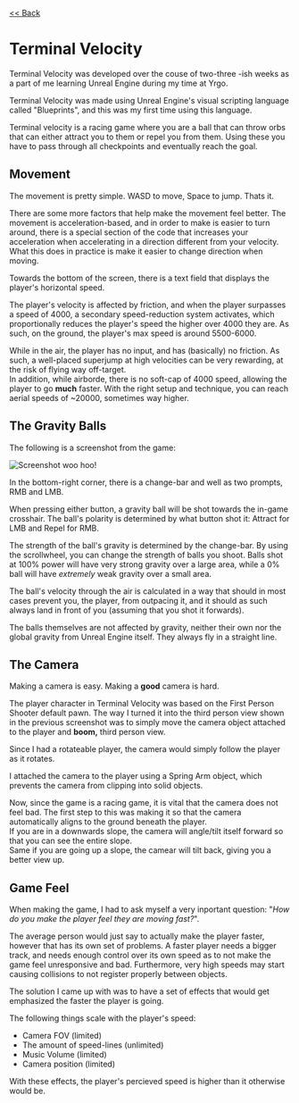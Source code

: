 [<< Back](https://salmaster1.github.io/Portfolio/)

# Terminal Velocity  

Terminal Velocity was developed over the couse of two-three -ish weeks as a part of me learning Unreal Engine during my time at Yrgo.  

Terminal Velocity was made using Unreal Engine's visual scripting language called "Blueprints", and this was my first time using this language.  

Terminal velocity is a racing game where you are a ball that can throw orbs that can either attract you to them or repel you from them. Using these you have to pass through all checkpoints and eventually reach the goal.  

## Movement

The movement is pretty simple. WASD to move, Space to jump. Thats it.  

There are some more factors that help make the movement feel better. The movement is acceleration-based, and in order to make is easier to turn around, there is a special section of the code that increases your acceleration when accelerating in a direction different from your velocity.  
What this does in practice is make it easier to change direction when moving.  

Towards the bottom of the screen, there is a text field that displays the player's horizontal speed.  

The player's velocity is affected by friction, and when the player surpasses a speed of 4000, a secondary speed-reduction system activates, which proportionally reduces the player's speed the higher over 4000 they are. As such, on the ground, the player's max speed is around 5500-6000.  

While in the air, the player has no input, and has (basically) no friction. As such, a well-placed superjump at high velocities can be very rewarding, at the risk of flying way off-target.  
In addition, while airborde, there is no soft-cap of 4000 speed, allowing the player to go **much** faster. With the right setup and technique, you can reach aerial speeds of ~20000, sometimes way higher.

## The Gravity Balls

The following is a screenshot from the game:  

![Screenshot woo hoo!](/assets/TerminalVelocitySS.png)

In the bottom-right corner, there is a change-bar and well as two prompts, RMB and LMB.  

When pressing either button, a gravity ball will be shot towards the in-game crosshair. The ball's polarity is determined by what button shot it: Attract for LMB and Repel for RMB.  

The strength of the ball's gravity is determined by the change-bar. By using the scrollwheel, you can change the strength of balls you shoot. Balls shot at 100% power will have very strong gravity over a large area, while a 0% ball will have *extremely* weak gravity over a small area.  

The ball's velocity through the air is calculated in a way that should in most cases prevent you, the player, from outpacing it, and it should as such always land in front of you (assuming that you shot it forwards).  

The balls themselves are not affected by gravity, neither their own nor the global gravity from Unreal Engine itself. They always fly in a straight line.  

## The Camera

Making a camera is easy. Making a **good** camera is hard.  

The player character in Terminal Velocity was based on the First Person Shooter default pawn. The way I turned it into the third person view shown in the previous screenshot was to simply move the camera object attached to the player and **boom,** third person view.  

Since I had a rotateable player, the camera would simply follow the player as it rotates.  

I attached the camera to the player using a Spring Arm object, which prevents the camera from clipping into solid objects.  

Now, since the game is a racing game, it is vital that the camera does not feel bad. The first step to this was making it so that the camera automatically aligns to the ground beneath the player.  
If you are in a downwards slope, the camera will angle/tilt itself forward so that you can see the entire slope.  
Same if you are going up a slope, the camear will tilt back, giving you a better view up.  

## Game Feel

When making the game, I had to ask myself a very inportant question: "*How do you make the player feel they are moving fast?*".  

The average person would just say to actually make the player faster, however that has its own set of problems. A faster player needs a bigger track, and needs enough control over its own speed as to not make the game feel unresponsive and bad. Furthermore, very high speeds may start causing collisions to not register properly between objects.  

The solution I came up with was to have a set of effects that would get emphasized the faster the player is going.  

The following things scale with the player's speed:
- Camera FOV (limited)
- The amount of speed-lines (unlimited)
- Music Volume (limited)
- Camera position (limited)

With these effects, the player's percieved speed is higher than it otherwise would be.